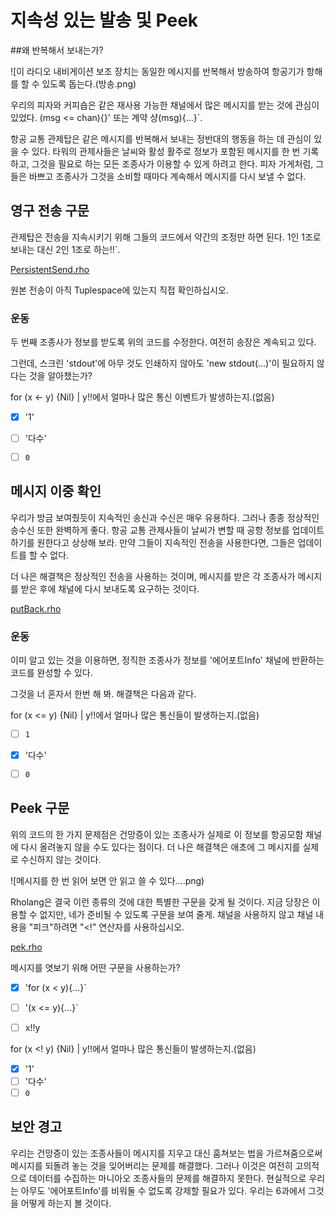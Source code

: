 # 지속성 있는 발송 및 Peek

##왜 반복해서 보내는가?

![이 라디오 내비게이션 보조 장치는 동일한 메시지를 반복해서 방송하여 항공기가 항해를 할 수 있도록 돕는다.(방송.png)

우리의 피자와 커피숍은 같은 재사용 가능한 채널에서 많은 메시지를 받는 것에 관심이 있었다. (msg <= chan){}' 또는 계약 샹(msg){...}`.

항공 교통 관제탑은 같은 메시지를 반복해서 보내는 정반대의 행동을 하는 데 관심이 있을 수 있다. 타워의 관제사들은 날씨와 활성 활주로 정보가 포함된 메시지를 한 번 기록하고, 그것을 필요로 하는 모든 조종사가 이용할 수 있게 하려고 한다. 피자 가게처럼, 그들은 바쁘고 조종사가 그것을 소비할 때마다 계속해서 메시지를 다시 보낼 수 없다.



## 영구 전송 구문

관제탑은 전송을 지속시키기 위해 그들의 코드에서 약간의 조정만 하면 된다. 1인 1조로 보내는 대신 2인 1조로 하는!!`.

[PersistentSend.rho](perstentSend.rho)

원본 전송이 아직 Tuplespace에 있는지 직접 확인하십시오.

### 운동
두 번째 조종사가 정보를 받도록 위의 코드를 수정한다. 여전히 송장은 계속되고 있다.

그런데, 스크린 'stdout'에 아무 것도 인쇄하지 않아도 'new stdout(...)'이 필요하지 않다는 것을 알아챘는가?

for (x <- y) {Nil} | y!!에서 얼마나 많은 통신 이벤트가 발생하는지.(없음)
- [x] '1'
- [ ] '다수'
- [ ] `0`


## 메시지 이중 확인

우리가 방금 보여줬듯이 지속적인 송신과 수신은 매우 유용하다. 그러나 종종 정상적인 송수신 또한 완벽하게 좋다. 항공 교통 관제사들이 날씨가 변할 때 공항 정보를 업데이트하기를 원한다고 상상해 보라. 만약 그들이 지속적인 전송을 사용한다면, 그들은 업데이트를 할 수 없다.

더 나은 해결책은 정상적인 전송을 사용하는 것이며, 메시지를 받은 각 조종사가 메시지를 받은 후에 채널에 다시 보내도록 요구하는 것이다.

[putBack.rho](putBack.rho)

### 운동
이미 알고 있는 것을 이용하면, 정직한 조종사가 정보를 '에어포트Info' 채널에 반환하는 코드를 완성할 수 있다.

그것을 너 혼자서 한번 해 봐. 해결책은 다음과 같다.


for (x <= y) {Nil} | y!!에서 얼마나 많은 통신들이 발생하는지.(없음)
- [ ] `1`
- [x] '다수'
- [ ] `0`



## Peek 구문
위의 코드의 한 가지 문제점은 건망증이 있는 조종사가 실제로 이 정보를 항공모함 채널에 다시 올려놓지 않을 수도 있다는 점이다. 더 나은 해결책은 애초에 그 메시지를 실제로 수신하지 않는 것이다.

![메시지를 한 번 읽어 보면 안 읽고 쓸 수 있다....png)

Rholang은 결국 이런 종류의 것에 대한 특별한 구문을 갖게 될 것이다. 지금 당장은 이용할 수 없지만, 네가 준비될 수 있도록 구문을 보여 줄게. 채널을 사용하지 않고 채널 내용을 "피크"하려면 "<!" 연산자를 사용하십시오.

[pek.rho](pek.rho)


메시지를 엿보기 위해 어떤 구문을 사용하는가?
- [x] 'for (x < y){...}`
- [ ] '(x <= y){...}`
- [ ] x!!y



for (x <! y) {Nil} | y!!에서 얼마나 많은 통신들이 발생하는지.(없음)
- [x] '1'
- [ ] '다수'
- [ ] `0`

## 보안 경고
우리는 건망증이 있는 조종사들이 메시지를 지우고 대신 훔쳐보는 법을 가르쳐줌으로써 메시지를 되돌려 놓는 것을 잊어버리는 문제를 해결했다. 그러나 이것은 여전히 고의적으로 데이터를 수집하는 마니아오 조종사들의 문제를 해결하지 못한다. 현실적으로 우리는 아무도 '에어포트Info'를 비워둘 수 없도록 강제할 필요가 있다. 우리는 6과에서 그것을 어떻게 하는지 볼 것이다.
